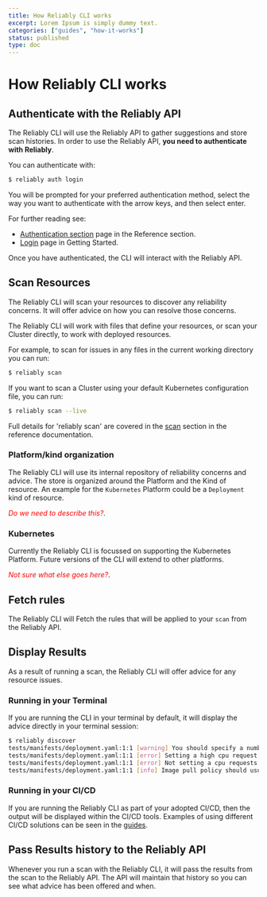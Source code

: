 ```yaml
---
title: How Reliably CLI works
excerpt: Lorem Ipsum is simply dummy text.
categories: ["guides", "how-it-works"]
status: published
type: doc
---
```

# How Reliably CLI works

## Authenticate with the Reliably API

The Reliably CLI will use the Reliably API to gather suggestions and store scan
 histories. In order to use the Reliably API, **you need to authenticate with
 Reliably**.

 You can authenticate with:

```bash
$ reliably auth login
```

You will be prompted for your preferred authentication method, select the way
 you want to authenticate with the arrow keys, and then select enter.

For further reading see:

* [Authentication section][reliably-auth] page in the Reference section.
* [Login][getting-started-login] page in Getting Started.

Once you have authenticated, the CLI will interact with the Reliably API.

[reliably-auth]: /docs/reference/cli/reliably-auth/
[getting-started-login]: getting-started/login/

## Scan Resources

The Reliably CLI will scan your resources to discover any reliability concerns.
It will offer advice on how you can resolve those concerns.

The Reliably CLI will work with files that define your resources, or scan your Cluster directly, to work with deployed resources.

For example, to scan for issues in any files in the current working directory
you can run:

```bash
$ reliably scan
```

If you want to scan a Cluster using your default Kubernetes configuration file,
you can run:

```bash
$ reliably scan --live
```

Full details for 'reliably scan' are covered in the [scan][reliably-scan] section in the reference documentation.

[reliably-scan]: /reference/cli/reliably-discover/

### Platform/kind organization

The Reliably CLI will use its internal repository of reliability concerns and advice. The store is organized around the Platform and the Kind of resource. An example for the `Kubernetes` Platform could be a `Deployment` kind of resource.

<span style="color:red"><i>Do we need to describe this?</i></span>.

### Kubernetes

Currently the Reliably CLI is focussed on supporting the Kubernetes Platform. Future versions of the CLI will extend to other platforms.

<span style="color:red"><i>Not sure what else goes here?</i></span>.

## Fetch rules

The Reliably CLI will Fetch the rules that will be applied to your `scan` from
the Reliably API.

## Display Results

As a result of running a scan, the Reliably CLI will offer advice for any resource issues.

### Running in your Terminal

If you are running the CLI in your terminal by default, it will display the advice directly in your terminal session:

```bash
$ reliably discover
tests/manifests/deployment.yaml:1:1 [warning] You should specify a number of replicas
tests/manifests/deployment.yaml:1:1 [error] Setting a high cpu request may render pod scheduling difficult or starve other pods
tests/manifests/deployment.yaml:1:1 [error] Not setting a cpu requests means the pod will be allowed to consume the entire available CPU (unless the cluster has set a global limit)
tests/manifests/deployment.yaml:1:1 [info] Image pull policy should usually not be set to 'Always'
```

### Running in your CI/CD

If you are running the Reliably CLI as part of your adopted CI/CD, then the
output will be displayed within the CI/CD tools. Examples of using different
CI/CD solutions can be seen in the [guides][ci-pipeline].

[ci-pipeline]: /guides/ci-pipeline/

## Pass Results history to the Reliably API

Whenever you run a scan with the Reliably CLI, it will pass the results from the scan to the Reliably API. The API will maintain that history so you can see what advice has been offered and when.
